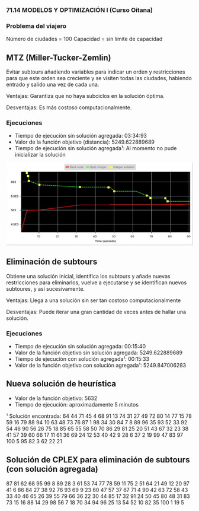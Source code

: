 ### 71.14 MODELOS Y OPTIMIZACIÓN I (Curso Oitana)

### Problema del viajero
Número de ciudades = 100
Capacidad = sin límite de capacidad

## MTZ (Miller-Tucker-Zemlin)
Evitar subtours añadiendo variables para indicar un orden y restricciones para que este orden sea creciente y se visiten todas las ciudades, habiendo entrado y salido una vez de cada una.

Ventajas:
Garantiza que no haya subciclos en la solución óptima.

Desventajas:
Es más costoso computacionalmente.

### Ejecuciones
- Tiempo de ejecución sin solución agregada: 03:34:93
- Valor de la función objetivo (distancia): 5249.622889689
- Tiempo de ejecución sin solución agregada¹: Al momento no pude inicializar la solución

![MTZ sin solución inicial añadida](/imgs/mtz_sin_solucion.jpeg)

## Eliminación de subtours
Obtiene una solución inicial, identifica los subtours y añade nuevas restricciones para eliminarlos, vuelve a ejecutarse y se identifican nuevos subtoures, y así sucesivamente.

Ventajas:
Llega a una solución sin ser tan costoso computacionalmente

Desventajas:
Puede iterar una gran cantidad de veces antes de hallar una solución.


### Ejecuciones
- Tiempo de ejecución sin solución agregada: 00:15:40
- Valor de la función objetivo sin solución agregada: 5249.622889689
- Tiempo de ejecución con solución agregada¹: 00:15:33
- Valor de la función objetivo con solución agregada¹: 5249.847006283 

## Nueva solución de heurística
  - Valor de la función objetivo: 5632 
  - Tiempo de ejecución: aproximadamente 5 minutos

¹ Solución encontrada: 64 44 71 45 4 68 91 13 74 31 27 49 72 80 14 77 15 78 59 16 79 88 94 10 63 48 73 76 87 1 98 34 30 84 7 8 89 96 35 93 52 33 92 54 46 90 56 26 75 18 85 65 55 58 50 70 86 29 81 25 20 51 43 67 32 23 38 41 57 39 60 66 17 11 61 36 69 24 12 53 40 42 9 28 6 37 2 19 99 47 83 97 100 5 95 82 3 62 22 21

## Solución de CPLEX para eliminación de subtours (con solución agregada)
87 81 62 68 95 99 8 89 28 3 61 53 74 77 78 59 11 75 2 51 64 21 49 12 20 97 41 6 86 84 27 38 92 76 93 69 9 23 60 47 57 37 67 71 4 90 42 63 72 58 43 33 40 46 65 26 39 55 79 66 36 22 30 44 85 17 32 91 24 50 45 80 48 31 83 73 15 16 88 14 29 98 56 7 18 70 34 94 96 25 13 54 52 10 82 35 100 1 19 5
